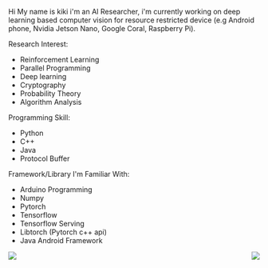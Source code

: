 Hi My name is kiki i'm an AI Researcher, i'm currently working on deep learning based computer vision for resource restricted device (e.g Android phone, Nvidia Jetson Nano, Google Coral, Raspberry Pi).

Research Interest:
- Reinforcement Learning
- Parallel Programming
- Deep learning
- Cryptography 
- Probability Theory
- Algorithm Analysis

Programming Skill:
- Python
- C++
- Java
- Protocol Buffer

Framework/Library I'm Familiar With:
- Arduino Programming
- Numpy 
- Pytorch
- Tensorflow
- Tensorflow Serving
- Libtorch (Pytorch c++ api)
- Java Android Framework

<p align="center">
  <a>
    <img align="left" src="https://github-readme-stats.vercel.app/api?username=kikirizki&count_private=true&show_icons=true&hide_rank=true"></img>
  </a>
  <a>
    <img align="right" src="https://github-readme-stats.vercel.app/api/top-langs/?username=kikirizki&layout=default&theme=vue&hide=fortran"></img>
  </a>
</p>
